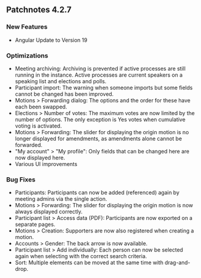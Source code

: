 ## Patchnotes 4.2.7

### New Features
- Angular Update to Version 19

### Optimizations
- Meeting archiving: Archiving is prevented if active processes are still running in the instance. Active processes are current speakers on a speaking list and elections and polls.
- Participant import: The warning when someone imports but some fields cannot be changed has been improved.
- Motions > Forwarding dialog: The options and the order for these have each been swapped.
- Elections > Number of votes: The maximum votes are now limited by the number of options. The only exception is Yes votes when cumulative voting is activated.
- Motions > Forwarding: The slider for displaying the origin motion is no longer displayed for amendments, as amendments alone cannot be forwarded.
- "My account" > "My profile": Only fields that can be changed here are now displayed here.
- Various UI improvements

### Bug Fixes
- Participants: Participants can now be added (referenced) again by meeting admins via the single action.
- Motions > Forwarding: The slider for displaying the origin motion is now always displayed correctly.
- Participant list > Access data (PDF): Participants are now exported on a separate pages.
- Motions > Creation: Supporters are now also registered when creating a motion.
- Accounts > Gender: The back arrow is now available.
- Participant list > Add individually: Each person can now be selected again when selecting with the correct search criteria.
- Sort: Multiple elements can be moved at the same time with drag-and-drop.
